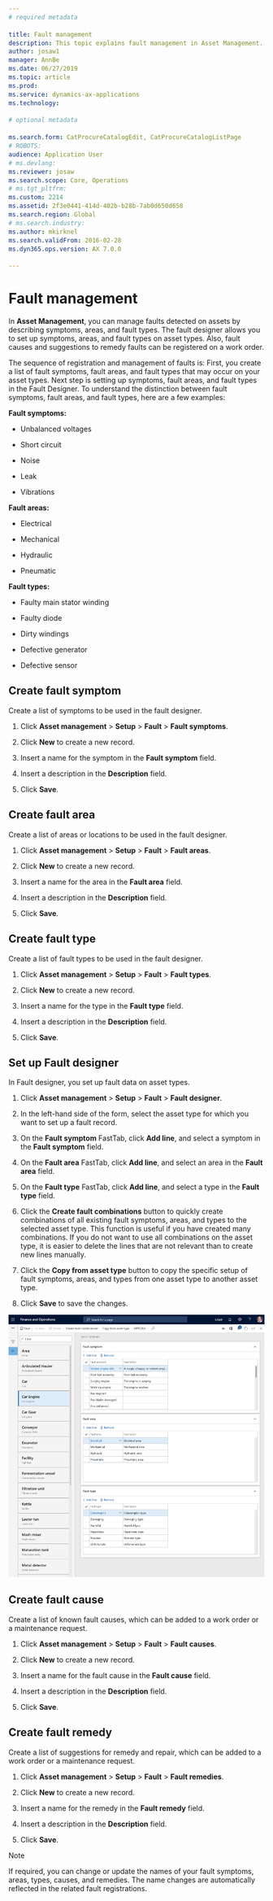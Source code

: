 ```yaml
---
# required metadata

title: Fault management
description: This topic explains fault management in Asset Management.
author: josaw1
manager: AnnBe
ms.date: 06/27/2019
ms.topic: article
ms.prod: 
ms.service: dynamics-ax-applications
ms.technology: 

# optional metadata

ms.search.form: CatProcureCatalogEdit, CatProcureCatalogListPage
# ROBOTS: 
audience: Application User
# ms.devlang: 
ms.reviewer: josaw
ms.search.scope: Core, Operations
# ms.tgt_pltfrm: 
ms.custom: 2214
ms.assetid: 2f3e0441-414d-402b-b28b-7ab0d650d658
ms.search.region: Global
# ms.search.industry: 
ms.author: mkirknel
ms.search.validFrom: 2016-02-28
ms.dyn365.ops.version: AX 7.0.0

---
```


# Fault management


In **Asset Management**, you can manage faults detected on assets by describing symptoms, areas, and fault types. The fault designer allows you to set up symptoms, areas, and fault types on asset types. Also, fault causes and suggestions to remedy faults can be registered on a work order.

The sequence of registration and management of faults is: First, you create a list of fault symptoms, fault areas, and fault types that may occur on your asset types. Next step is setting up symptoms, fault areas, and fault types in the Fault Designer. To understand the distinction between fault symptoms, fault areas, and fault types, here are a few examples:

**Fault symptoms:**

- Unbalanced voltages  

- Short circuit  

- Noise  

- Leak  

- Vibrations  


**Fault areas:**

- Electrical  

- Mechanical  

- Hydraulic  

- Pneumatic  


**Fault types:**

- Faulty main stator winding  

- Faulty diode  

- Dirty windings  

- Defective generator  

- Defective sensor  


## Create fault symptom

Create a list of symptoms to be used in the fault designer.  

1. Click **Asset management** > **Setup** > **Fault** > **Fault symptoms**.  

2. Click **New** to create a new record.  

3. Insert a name for the symptom in the **Fault symptom** field.

4. Insert a description in the **Description** field.

5. Click **Save**.


## Create fault area

Create a list of areas or locations to be used in the fault designer.

1. Click **Asset management** > **Setup** > **Fault** > **Fault areas**.

2. Click **New** to create a new record.

3. Insert a name for the area in the **Fault area** field.

4. Insert a description in the **Description** field.

5. Click **Save**.


## Create fault type

Create a list of fault types to be used in the fault designer.

1. Click **Asset management** > **Setup** > **Fault** > **Fault types**.

2. Click **New** to create a new record.

3. Insert a name for the type in the **Fault type** field.

4. Insert a description in the **Description** field.

5. Click **Save**.


## Set up Fault designer

In Fault designer, you set up fault data on asset types.

1. Click **Asset management** > **Setup** > **Fault** > **Fault designer**.

2. In the left-hand side of the form, select the asset type for which you want to set up a fault record.

3. On the **Fault symptom** FastTab, click **Add line**, and select a symptom in the **Fault symptom** field.

4. On the **Fault area** FastTab, click **Add line**, and select an area in the **Fault area** field.

5. On the **Fault type** FastTab, click **Add line**, and select a type in the **Fault type** field.

6. Click the **Create fault combinations** button to quickly create combinations of all existing fault symptoms, areas, and types to the selected asset type. This function is useful if you have created many combinations. If you do not want to use all combinations on the asset type, it is easier to delete the lines that are not relevant than to create new lines manually.

7. Click the **Copy from asset type** button to copy the specific setup of fault symptoms, areas, and types from one asset type to another asset type.

8. Click **Save** to save the changes.


![Figure 1](media/21-setup-for-work-orders.png)


## Create fault cause

Create a list of known fault causes, which can be added to a work order or a maintenance request.

1. Click **Asset management** > **Setup** > **Fault** > **Fault causes**.

2. Click **New** to create a new record.

3. Insert a name for the fault cause in the **Fault cause** field.

4. Insert a description in the **Description** field.

5. Click **Save**.


## Create fault remedy

Create a list of suggestions for remedy and repair, which can be added to a work order or a maintenance request.

1. Click **Asset management** > **Setup** > **Fault** > **Fault remedies**.

2. Click **New** to create a new record.

3. Insert a name for the remedy in the **Fault remedy** field.

4. Insert a description in the **Description** field.

5. Click **Save**.


>[!NOTE]
>If required, you can change or update the names of your fault symptoms, areas, types, causes, and remedies. The name changes are automatically reflected in the related fault registrations.

